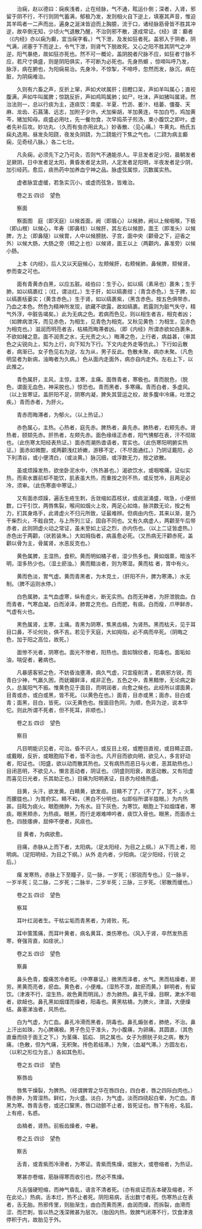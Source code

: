 <!-- { "loadSidebar": true } -->
　　治痫，赵以德曰：痫疾浅者，止在经脉，气不通，眩运仆倒；深者，入肾，邪留于阴不行，不行则阴气蓄满，郁极乃发，发则相火自下逆上，填塞其声音，惟迫其羊鸣者一二声而出，遍身之涎沫皆迫而上胸臆，流于口，诸经脉筋骨皆不胜其冲逆，故卒倒无知，少顷火气退散乃醒，不治则邪不散，遂成常证。《经》谓：癫者（《内经》亦以痫为癫，宜当痫字看。）气下泄，及发如狂者死。盖邪入于阴者，阴气满，闭塞于下而逆上，令气下泄，则肾气下脱故死。又心之阳不胜其阴气之冲逆，阳气暴绝，故如狂亦死也。然不可一概论，盖阴脱者尺脉不应，如狂者寸脉不应，若尺寸俱盛，则是阴阳俱实，不可断为必死也。先身热螈 ，惊啼叫呼乃发，脉浮，病在腑也，为阳痫易治。先身冷，不惊掣，不啼呼，忽然而发，脉沉，病在脏，为阴痫难治。

　　久则有六畜之声，反折上窜，声如犬吠属肝；目瞪口呆，声如羊叫属心；直视腹满，声如牛叫属脾；惊跳反折，声如鸡鸣属肺；如尸，吐沫，声如猪叫属肾。然治法则一，总以行痰为主，逐痰饮：南星、半夏、竹沥、姜汁、栝蒌、僵蚕、天麻、龙齿、石菖蒲、远志，加附子少许。犬加柴胡，羊加黄连，牛加白芍，鸡加黄芩，猪加知母。痰盛必用吐，先一餐勿食，次早捣茶子煎汤，束小腹饮之即叶。虚者先补后攻。妙功丸、（久而有虫亦用此丸。）妙香散、（见心痛。）牛黄丸、杨氏五痫丸选用。昼发灸阳跷，夜发灸阴跷，为二跷能行下焦之气也。（二跷为病主癫痫，见奇经八脉。）各二七壮。

　　凡灸痫，必须先下之乃可灸，否则气不通能杀人。平旦发者足少阳，晨朝发者足厥阴，日中发者足太阳，黄昏发者足太阴，人定发者足阳明，半夜发者足少阴，加引经药。愈后，痰热药中加养血宁神之品。脉虚弦属惊，沉数属实热。

　　虚者脉宜虚缓，若急实沉小，或虚而弦急，皆难治。

　　卷之五·四诊　望色

　　察面

　　察面图　庭（即天庭）以候首面，阙（即眉心）以候肺，阙以上候咽喉，下极（即山根）以候心，年寿（即鼻柱）以候肝，其左右以候胆，面王（即准头）以候脾，方上（即鼻隧）以候胃，人中以候膀胱、子宫，面中央（颧骨之下，迎香之外）以候大肠，大肠之旁（颊之上也）以候肾，面王以上（两颧内，鼻准旁）以候小肠。

　　上本《内经》，后人又以天庭候心，左颊候肝，右颊候肺，鼻候脾，颏候肾，参而查之可也。

　　面有青黄赤白黑，以应五脏。岐伯曰：生于心，如以缟（素帛也）裹朱；生于肺，如以缟裹红；（红，谓淡红。）生于肝，如以缟裹绀；（青含赤色。）生于脾，如以缟裹栝蒌实；（黄含赤色。）生于肾，如以缟裹紫，（黑含赤色。按五色俱带赤，乃血之本色。然色为精神所发现，欲藏不欲露，故如缟裹。若露则为脏气失守，精气外浮，中脏告竭矣。）此为无病之色。若病而色见，则以相生者吉，相克者凶；（如脾病泄泻，而见赤色，为相生，见青色为相克。又秋见黄色：为相生，见赤色为相克也。）滋润而明亮者吉，枯槁而晦滞者凶。（即《内经》所谓赤欲如白裹朱，不欲如赭之意。面不润责之水，无光责之火。）晦滞之色，上行者，病益甚，（审其色之尖锐向上，知为上行，向下知为下行。下文内走外走等仿此。）下行如云散者，病渐已。女子色见右为逆，左为从，男子反此。色散未聚，病亦未聚。（凡色明显者为新病，浊晦者为久病。）色从面内走面外，病亦自内走外。左右上下，以此推之。

　　青色属肝，主风，主惊，主寒，主痛。面唇青者，寒极也。青而脱色，（脱色，谓面无血色，神采脱也。）惊恐也。青而黑者，多寒痛。青而白者，多虚风。（以上皆寒证。盖肝阳不足，阴寒内凝，脾失其营运之权，故多腹中冷痛，吐泄之疾。）青而赤者，为肝火。

　　青赤而晦滞者，为郁火。（以上热证。）

　　赤色属心，主热。心热者，庭先赤。脾热者，鼻先赤。肺热者，右颊先赤。肾热者，颐颏先赤。肝热者，左颊先赤。面色缘缘正赤者，阳气怫郁在表，汗不彻故也。（此伤寒太阳经表热证。）面赤而潮热谵语者，胃实也。（此伤寒阳明腑实热证。）面赤如微酣，或两颧浅红娇嫩，游移不定，（不尽面通红。）乃阴证戴阳，必下利清谷，或小便清白，（或淡黄。）脉沉细，或浮数无力，按之欲散。

　　虽或烦躁发热，欲坐卧泥水中，（外热甚也。）渴欲饮水，或咽喉痛，证似实热，而索水置前却不能饮，肌表虽大热，而重按之则不热，或反觉冷，且两足必冷，须审。（此伤寒直中寒证。）

　　又有面赤烦躁，遍舌生疮生刺，舌敛缩如荔枝状，或痰涎涌盛，喘急，小便频数，口干引饮，两唇焦裂，喉间如烟火上攻，两足心如烙，脉洪数无论，按之有力，扪其身烙手，此肾虚火不归元所致，证最难辨。但病由内伤，其来以渐，是乃干柴烈火，不戢自焚，与上所列三证，固自不同也。又有久病虚人，两颧至午后带赤者，此则阴虚火动之常证，虽未至如上证之烈，亦内伤也。（以上二证皆虚热。）赤色出于两颧，（状若装朱。）大如拇指者，病虽愈必死。（又热病无汗颧赤死，盖颧以骨为主，骨属肾，水恶反克也。）

　　黄色属脾，主湿热，食积。黄而明如橘子者，湿少热多也。黄如烟熏，暗浊不明，湿多热少也。（湿土瘀浊。）黄而黯淡者，则为寒湿。黄而枯 者，胃中有火。

　　黄而色淡，胃气虚。黄而青黑者，为木克土，（肝阳不升，脾为寒滞。）水无制。（脾不运则水停。）

　　白色属肺，主气血虚寒，纵有虚火，断无实热。白而无神者，为肝泄脱血。白而青者，气寒血凝。白而淖泽，肺胃之充也。白而肥，有痰。白而瘦，爪甲鲜赤，气虚有火也。

　　黑色属肾，主寒，主痛。青黑为阴寒，焦黑齿槁，为肾热。黑而枯夭，见于耳目口鼻，不论何处，俱不吉。若见于天庭，大如拇指，必不病而卒死。（阴晦之色，加于阳之高位，故死。）

　　面惨不光者，阴寒也。面光不惨者，阳热也。面如锦纹者，阳毒也。面垢如油，喘促者，暑病也。

　　凡暴感客邪之色，不妨昏浊壅滞，病久气虚，只宜瘦削清 。若病邪方锐，而青白少神，气羸久困，而妩媚鲜泽，咸非正色，五色之中，青黑黯惨，无论病之新久，总属阳气不振。惟黄色见于面目，而明润者，向愈之候也。此经所以谓面黄，目青或赤，或白或黑，皆不死。（以黄色在也。）面青，目赤或黑；面赤，目白或青；面黑，目白，皆死。（以无黄色也。按面目色同，为顺，色异为逆，说本华佗。则此所谓不死者，但不死耳，非顺也。）

　　卷之五·四诊　望色

　　察目

　　凡目明能识见者，可治。昏不识人，或反目上视，或瞪目直视，或目睛正圆，或戴眼，反折，或眼胞陷下者，皆不治也。凡开目而欲向明，欲见人，多言好动者，阳证也。（阳盛，欲以动而散其热也。又有病热而恶日与火者，恶其助热也。）目闭恶明，不欲见人，懒言恶动者，阴证也。（阴盛则阳衰，故恶动散。又有阳虚而喜见日光者，乐其助正也。）目痛为阳明表证，目赤为经络热盛。

　　目黄，头汗，欲发黄。白睛黄，欲发疸。目睛不了了，（不了了，犹不 ，火熏而朦胧也。）为胃府实。睛不和，（黑白不分明也，似即俗所谓半胧眼。）为内热甚。目眩为痰火。眼胞微肿，为有水。目下灰色，为寒饮。眼胞上下如烟煤者，寒痰。眼黑颊赤，为热痰。眼黑，而行走艰难呻吟者，痰饮入骨也。眼黑，而面赤土色，四肢痿痹，屈伸不便者，风痰也。

　　目 黄者，为病欲愈。

　　目痛，赤脉从上而下者，太阳病。（足太阳经，为目之上纲。）从下而上者，阳明病。（足阳明经，为目之下纲。）从外 走内者，少阳病。（足少阳经，行锐 之后。）

　　瘰 发寒热，赤脉上下至瞳子，见一脉，一岁死；（邪锐而专也。）见一脉半，一岁半死；见二脉，二岁死；二脉半，二岁半死；三脉，三岁死。（邪散而缓也。）

　　卷之五·四诊　望色

　　察耳

　　耳叶红润者生。干枯尘垢而青黑者，为肾败，死。

　　耳中策策痛，而耳叶黄者，病名黄耳，类伤寒也。（风入于肾，卒然发热恶寒，脊强背直，如痉状。）

　　卷之五·四诊　望色

　　察鼻

　　鼻头色青，腹痛苦冷者死。（中寒暴证。）微黑而泽者，水气。黑而枯燥者，房劳。黑黄而亮者，瘀血。黄色者，小便难。（湿热不泄，故瘀而黄。）鲜明者，有留饮。（津液不行，湿生热，故色黄而明润。）赤为肺热。鼻孔干燥，目瞑，漱水不咽者，欲衄也。鼻孔黑如烟煤而燥者，阳毒也。黄黑枯槁，为脾火，津涸，大便燥结。鼻塞涕浊者，风热也。

　　白为气虚，为亡血。鼻孔冷滑而黑者，阴毒也。鼻孔煽张者，肺绝，不治。鼻上汗出如珠，为心脾痛极。男子色见于准头，为小腹痛，为卵痛。其圆直，（其色直垂而绕于面王之下。）为茎痛、狐疝、 阴之属也。女子为膀胱子处之病，散为痛，（色散，但为气痛，无积聚。抟色若结滞。）为聚，（血凝气滞。）方圆左右，（以积之形位为言。）各如其色形。

　　卷之五·四诊　望色

　　察唇齿

　　唇焦干燥裂，为脾热。（经谓脾胃之华在唇四白，四白者，唇之四际白肉也。）唇赤肿，为胃湿热。鲜红，为火盛。淡白，为气虚。淡而四绕起白晕，为亡血。青黑为寒。唇青舌卷，或还口黧黑，唇口动颤不止者，皆死证也。唇下有疮，名狐，上有疮，名惑。

　　齿槁者，肾热。前板齿燥者，中暑。

　　卷之五·四诊　望色

　　察舌

　　舌青，或青紫而冷滑者，为寒证。青紫而焦燥，或胀大，或卷缩者，为热证。

　　寒甚亦卷缩，筋脉得寒而收引也，然必不焦燥。

　　凡舌强硬短缩，而神气昏乱，语言不清者死。（亦有痰证而舌本硬及缩者，不在此论。）热病，舌本烂，热不止者死。阴阳易病，舌出数寸者死。伤寒热止在表者，舌无胎。热邪传里，则胎渐生，由白而黄而黑，由润而燥，而拆裂，由滑而涩、而芒刺，皆以热之浅深微甚为层次。（胎因内热，致脾气闭滞不行，饮食津液停积于内，故胎见于外。

